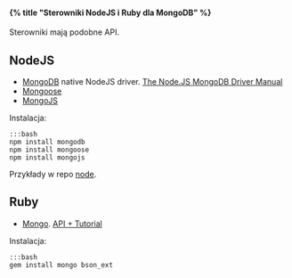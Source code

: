 #### {% title "Sterowniki NodeJS i Ruby dla MongoDB" %}

Sterowniki mają podobne API.


## NodeJS

* [MongoDB](https://github.com/mongodb/node-mongodb-native) native NodeJS driver.
  [The Node.JS MongoDB Driver Manual](http://mongodb.github.com/node-mongodb-native/)
* [Mongoose](https://github.com/LearnBoost/mongoose)
* [MongoJS](https://github.com/gett/mongojs)

Instalacja:

    :::bash
    npm install mongodb
    npm install mongoose
    npm install mongojs

Przykłady w repo [node](https://github.com/wbzyl/node).


## Ruby

* [Mongo](https://github.com/mongodb/mongo-ruby-driver).
  [API + Tutorial](http://api.mongodb.org/ruby/current/)

Instalacja:

    :::bash
    gem install mongo bson_ext